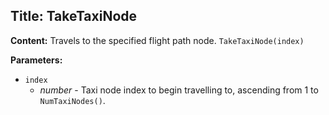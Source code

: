 ## Title: TakeTaxiNode

**Content:**
Travels to the specified flight path node.
`TakeTaxiNode(index)`

**Parameters:**
- `index`
  - *number* - Taxi node index to begin travelling to, ascending from 1 to `NumTaxiNodes()`.